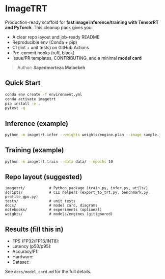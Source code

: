 # ImageTRT

Production-ready scaffold for **fast image inference/training with TensorRT and PyTorch**. 
This cleanup pack gives you:
- A clear repo layout and job-ready README
- Reproducible env (Conda + pip)
- CI (lint + unit tests) on GitHub Actions
- Pre-commit hooks (ruff, black)
- Issue/PR templates, CONTRIBUTING, and a minimal **model card**

> Author: **Sayedmorteza Malaekeh**

## Quick Start
```bash
conda env create -f environment.yml
conda activate imagetrt
pip install -e .
pytest -q
```

## Inference (example)
```bash
python -m imagetrt.infer --weights weights/engine.plan --image sample.jpg --device cuda
```

## Training (example)
```bash
python -m imagetrt.train --data data/ --epochs 10
```

## Repo layout (suggested)
```
imagetrt/           # Python package (train.py, infer.py, utils/)
scripts/            # CLI helpers (export_to_trt.py, benchmark.py, profile_gpu.py)
tests/              # unit tests
docs/               # model card, diagrams
notebooks/          # experiments (optional)
weights/            # models/engines (gitignored)
```

## Results (fill this in)
- FPS (FP32/FP16/INT8): 
- Latency (p50/p95): 
- Accuracy/F1: 
- Hardware: 
- Dataset: 

See `docs/model_card.md` for the full details.
